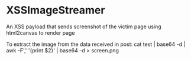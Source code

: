 # XSSImageStreamer
An XSS payload that sends screenshot of the victim page using html2canvas to render page

To extract the image from the data received in post:
cat test | base64 -d | awk -F',' '{print $2}' | base64 -d > screen.png
